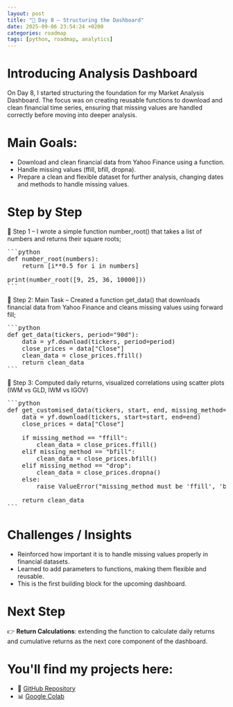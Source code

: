 ```yaml
---
layout: post
title: "📖 Day 8 – Structuring the Dashboard"
date: 2025-09-06 23:54:24 +0200
categories: roadmap
tags: [python, roadmap, analytics]
---
```


# Introducing Analysis Dashboard

On Day 8, I started structuring the foundation for my Market Analysis Dashboard.
The focus was on creating reusable functions to download and clean financial time series, ensuring that missing values are handled correctly before moving into deeper analysis.

# Main Goals:

- Download and clean financial data from Yahoo Finance using a function.
- Handle missing values (ffill, bfill, dropna).
- Prepare a clean and flexible dataset for further analysis, changing dates and methods to handle missing values.

# Step by Step

📍 Step 1 – I wrote a simple function number_root() that takes a list of numbers and returns their square roots;

<pre>
```python
def number_root(numbers):
    return [i**0.5 for i in numbers]

print(number_root([9, 25, 36, 10000]))
```
</pre>

📍 Step 2: Main Task – Created a function get_data() that downloads financial data from Yahoo Finance and cleans missing values using forward fill;
<pre>
```python
def get_data(tickers, period="90d"):
    data = yf.download(tickers, period=period)
    close_prices = data["Close"]
    clean_data = close_prices.ffill()
    return clean_data
```
</pre>

📍 Step 3: Computed daily returns, visualized correlations using scatter plots (IWM vs GLD, IWM vs IGOV)
<pre>
```python
def get_customised_data(tickers, start, end, missing_method="ffill"):
    data = yf.download(tickers, start=start, end=end)
    close_prices = data["Close"]

    if missing_method == "ffill":
        clean_data = close_prices.ffill()
    elif missing_method == "bfill":
        clean_data = close_prices.bfill()
    elif missing_method == "drop":
        clean_data = close_prices.dropna()
    else:
        raise ValueError("missing_method must be 'ffill', 'bfill' or 'drop'")

    return clean_data
```
</pre>


# Challenges / Insights

- Reinforced how important it is to handle missing values properly in financial datasets.
- Learned to add parameters to functions, making them flexible and reusable.
- This is the first building block for the upcoming dashboard.


# Next Step
👉 **Return Calculations**: extending the function to calculate daily returns and cumulative returns as the next core component of the dashboard.

# You'll find my projects here:
- 🔗 [GitHub Repository](https://github.com/DLPietro/learning-roadmap)
- 📊 [Google Colab](https://colab.research.google.com/github/DLPietro/learning-roadmap/blob/main/notebooks/day_8.ipynb)
